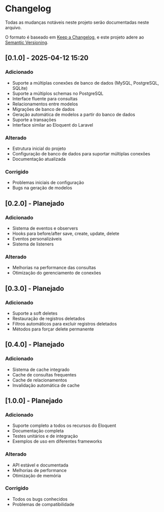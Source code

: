 # Changelog

Todas as mudanças notáveis neste projeto serão documentadas neste arquivo.

O formato é baseado em [Keep a Changelog](https://keepachangelog.com/pt-BR/1.0.0/),
e este projeto adere ao [Semantic Versioning](https://semver.org/lang/pt-BR/).

## [0.1.0] - 2025-04-12 15:20

### Adicionado
- Suporte a múltiplas conexões de banco de dados (MySQL, PostgreSQL, SQLite)
- Suporte a múltiplos schemas no PostgreSQL
- Interface fluente para consultas
- Relacionamentos entre modelos
- Migrações de banco de dados
- Geração automática de modelos a partir do banco de dados
- Suporte a transações
- Interface similar ao Eloquent do Laravel

### Alterado
- Estrutura inicial do projeto
- Configuração de banco de dados para suportar múltiplas conexões
- Documentação atualizada

### Corrigido
- Problemas iniciais de configuração
- Bugs na geração de modelos

## [0.2.0] - Planejado

### Adicionado
- Sistema de eventos e observers
- Hooks para before/after save, create, update, delete
- Eventos personalizáveis
- Sistema de listeners

### Alterado
- Melhorias na performance das consultas
- Otimização do gerenciamento de conexões

## [0.3.0] - Planejado

### Adicionado
- Suporte a soft deletes
- Restauração de registros deletados
- Filtros automáticos para excluir registros deletados
- Métodos para forçar delete permanente

## [0.4.0] - Planejado

### Adicionado
- Sistema de cache integrado
- Cache de consultas frequentes
- Cache de relacionamentos
- Invalidação automática de cache

## [1.0.0] - Planejado

### Adicionado
- Suporte completo a todos os recursos do Eloquent
- Documentação completa
- Testes unitários e de integração
- Exemplos de uso em diferentes frameworks

### Alterado
- API estável e documentada
- Melhorias de performance
- Otimização de memória

### Corrigido
- Todos os bugs conhecidos
- Problemas de compatibilidade 